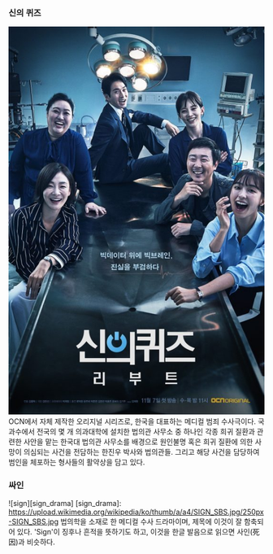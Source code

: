 ### 신의 퀴즈
![godquiz](/assets/images/godquiz.jpg)
OCN에서 자체 제작한 오리지널 시리즈로, 한국을 대표하는 메디컬 범죄 수사극이다. 국과수에서 전국의 몇 개 의과대학에 설치한 법의관 사무소 중 하나인 각종 희귀 질환과 관련한 사안을 맡는 한국대 법의관 사무소를 배경으로 원인불명 혹은 희귀 질환에 의한 사망이 의심되는 사건을 전담하는 한진우 박사와 법의관들. 그리고 해당 사건을 담당하여 범인을 체포하는 형사들의 활약상을 담고 있다.

### 싸인
![sign][sign_drama]
[sign_drama]: https://upload.wikimedia.org/wikipedia/ko/thumb/a/a4/SIGN_SBS.jpg/250px-SIGN_SBS.jpg
법의학을 소재로 한 메디컬 수사 드라마이며, 제목에 이것이 잘 함축되어 있다. 'Sign'이 징후나 흔적을 뜻하기도 하고, 이것을 한글 발음으로 읽으면 사인(死因)과 비슷하다.
